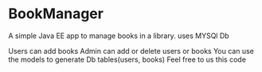 # BookManager
A simple Java EE app to manage books in a library.
uses MYSQl Db

Users  can add books
Admin can add or delete users or books
You can use the models to generate  Db tables(users, books)
Feel free to us this code

